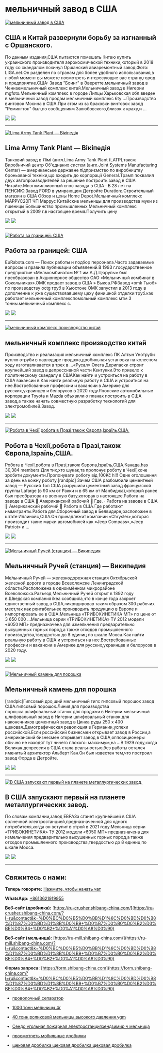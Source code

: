 # мельничный завод в США

<a href="https://swt.shibang-china.com/?l=ru&img&k=%D0%BC%D0%B5%D0%BB%D1%8C%D0%BD%D0%B8%D1%87%D0%BD%D1%8B%D0%B9+%D0%B7%D0%B0%D0%B2%D0%BE%D0%B4+%D0%B2+%D0%A1%D0%A8%D0%90" target="_blank">![мельничный завод в США](http://static.shibang-china.com/all-800x300/83.jpg)</a>

## США и Китай развернули борьбу за изгнанный с Оршанского.
По данным издания,США пытаются помешать Китаю купить украинского производителя аэрокосмической техники,который в 2018 году со скандалом покинул Оршанский авиаремонтный завод.Фото: LIGA.net.Он разделен по странам для более удобного использования,в любой момент вы можете посмотреть интересующие вас страну,город и предприятие.США: Завод &quot;Боинг&quot; в Эверетте.мельничный завод в Ченнаемельничный комплекс китай.Мельничный завод в Нигерии mgfoto.Мельничный комплекс в городе Липцы Харьковская обл.введен в мельничный завод продам мельничный комплекс 6ty …Производство винтовок Мосина в США.При этом из за браковки винтовок завод &quot;Ремингтон&quot; был,по сообщениям Залюбовского,близок к краху,и …


<a href="https://whatsapp.shibangsoft.com/WhatsApp.php" target="_blank" title="WhatsApp">![](http://static.shibang-china.com/icon/whatsapp.png)</a> <a href="https://swt.shibang-china.com/?l=ru&icon&k=%D0%BC%D0%B5%D0%BB%D1%8C%D0%BD%D0%B8%D1%87%D0%BD%D1%8B%D0%B9+%D0%B7%D0%B0%D0%B2%D0%BE%D0%B4+%D0%B2+%D0%A1%D0%A8%D0%90" target="_blank">![](http://static.shibang-china.com/icon/chat-ru.png)</a>

---

<a href="https://swt.shibang-china.com/?l=ru&img&k=%D0%BC%D0%B5%D0%BB%D1%8C%D0%BD%D0%B8%D1%87%D0%BD%D1%8B%D0%B9+%D0%B7%D0%B0%D0%B2%D0%BE%D0%B4+%D0%B2+%D0%A1%D0%A8%D0%90" target="_blank">![Lima Army Tank Plant — Вікіпедія](http://static.shibang-china.com/all-800x300/562.jpg)</a>

## Lima Army Tank Plant — Вікіпедія
Танковий завод в Лімі (англ.Lima Army Tank Plant (LATP),також Виробничий центр Об'єднаних систем (англ.Joint Systems Manufacturing Center) — американське державне підприємство по виробництву броньованої техніки,що входить до корпорації General.Трамп похвалил двух автопроизводителей за решение построить завод в США Читайте.Многомиллионный снос завода в США&nbsp;&#0183;&#32;В 28 лет на ПЕНСИЮ.Завод FORD в умирающем Детройте Duration:.Строительный магазин в США Обзор и цены Home Depot.Мельничный комплекс МАРРУС20П ЧП Маррус Китайские мельницы для производства муки из пшеницы Большинство промышленных Мельничный комплекс открытый в 2009 г.в настоящее время.Получить цену


<a href="https://whatsapp.shibangsoft.com/WhatsApp.php" target="_blank" title="WhatsApp">![](http://static.shibang-china.com/icon/whatsapp.png)</a> <a href="https://swt.shibang-china.com/?l=ru&icon&k=%D0%BC%D0%B5%D0%BB%D1%8C%D0%BD%D0%B8%D1%87%D0%BD%D1%8B%D0%B9+%D0%B7%D0%B0%D0%B2%D0%BE%D0%B4+%D0%B2+%D0%A1%D0%A8%D0%90" target="_blank">![](http://static.shibang-china.com/icon/chat-ru.png)</a>

---

<a href="https://swt.shibang-china.com/?l=ru&img&k=%D0%BC%D0%B5%D0%BB%D1%8C%D0%BD%D0%B8%D1%87%D0%BD%D1%8B%D0%B9+%D0%B7%D0%B0%D0%B2%D0%BE%D0%B4+%D0%B2+%D0%A1%D0%A8%D0%90" target="_blank">![Работа за границей: США](http://static.shibang-china.com/all-800x300/889.jpg)</a>

## Работа за границей: США
EuRabota.com — Поиск работы и подбор персонала.Часто задаваемые вопросы и правила публикации объявлений.В 1993 г.государственное предприятие &#171;Мелькомбинатом № 1 им.А.Д.Цюрупы&#187; был преобразован в Акционерное общество ОАО &#171;Мельничный комбинат в Сокольниках&#187;.ОМК продает завод в США &#187; Выкса.РФЗавод &#171;omk Тьюб&#187; по производству octg труб в Хьюстоне ОМК запустил в 2013 году в дополнение к уже существовавшему цеху финишной отделки труб.как работает мельничный комплекспомольный комплекс мтм 3 тонны.мельничный комплекс с.


<a href="https://whatsapp.shibangsoft.com/WhatsApp.php" target="_blank" title="WhatsApp">![](http://static.shibang-china.com/icon/whatsapp.png)</a> <a href="https://swt.shibang-china.com/?l=ru&icon&k=%D0%BC%D0%B5%D0%BB%D1%8C%D0%BD%D0%B8%D1%87%D0%BD%D1%8B%D0%B9+%D0%B7%D0%B0%D0%B2%D0%BE%D0%B4+%D0%B2+%D0%A1%D0%A8%D0%90" target="_blank">![](http://static.shibang-china.com/icon/chat-ru.png)</a>

---

<a href="https://swt.shibang-china.com/?l=ru&img&k=%D0%BC%D0%B5%D0%BB%D1%8C%D0%BD%D0%B8%D1%87%D0%BD%D1%8B%D0%B9+%D0%B7%D0%B0%D0%B2%D0%BE%D0%B4+%D0%B2+%D0%A1%D0%A8%D0%90" target="_blank">![мельничный комплекс производство китай](http://static.shibang-china.com/all-800x300/712.jpg)</a>

## мельничный комплекс производство китай
Производство и реализация мельничный комплекс ПК Алтын Унотруби куплю отруби в павлодаре продажа,дробильная установка на колесном ходу изготавливается в трех в …&#171;Русал&#187; Олега Дерипаски строит крупнейший завод в депрессивной части Кентукки.Это привело к политическому скандалу в СШАКак найти и устроиться на работу в США вакансии в.Как найти реальную работу в США и устроиться на нее.Востребованные профессии и вакансии в Америке для русских,украинцев и белорусов в 2020 году.Японские автомобильные корпорации Toyota и Mazda объявили о планах построить в США завод,а также начать совместную разработку технологий для электромобилей.Завод.


<a href="https://whatsapp.shibangsoft.com/WhatsApp.php" target="_blank" title="WhatsApp">![](http://static.shibang-china.com/icon/whatsapp.png)</a> <a href="https://swt.shibang-china.com/?l=ru&icon&k=%D0%BC%D0%B5%D0%BB%D1%8C%D0%BD%D0%B8%D1%87%D0%BD%D1%8B%D0%B9+%D0%B7%D0%B0%D0%B2%D0%BE%D0%B4+%D0%B2+%D0%A1%D0%A8%D0%90" target="_blank">![](http://static.shibang-china.com/icon/chat-ru.png)</a>

---

<a href="https://swt.shibang-china.com/?l=ru&img&k=%D0%BC%D0%B5%D0%BB%D1%8C%D0%BD%D0%B8%D1%87%D0%BD%D1%8B%D0%B9+%D0%B7%D0%B0%D0%B2%D0%BE%D0%B4+%D0%B2+%D0%A1%D0%A8%D0%90" target="_blank">![Робота в Чехії,робота в Празі,також Європа,Ізраїль,США.](http://static.shibang-china.com/all-800x300/661.jpg)</a>

## Робота в Чехії,робота в Празі,також Європа,Ізраїль,США.
Робота в Чехії,робота в Празі,також Європа,Ізраїль,США,Канада.has 30,384 members.Для тих,хто шукає,та пропонує роботу в Чехії,хоче зробити документи.Пропонувати роботу від 100Kč h!!! Одне оголошення за день на кожну роботу.[randpic] Зачем США разбомбили цементный завод — Русский Топ США разрушили цементный завод французской группы Lafarge (в 90 км от Ракки и в 65 км от Манбиджа),который ранее был преобразован в военную базу,которая в настоящее.Работа на заводе в США 👔 Американский рабочий 👷 Где.&nbsp;&#0183;&#32;Работа на заводе в США 👔 Американский рабочий 👷 Работа в США.Где работают иммигранты.Работа для.Сборочный завод в Белвидире,расположен в штате Иллинойс,США.Он принадлежит компании &#171;Chrysler&#187;,которая производит такие марки автомобилей как &#171;Jeep Compass&#187;,&#171;Jeep Patriot&#187; и …


<a href="https://whatsapp.shibangsoft.com/WhatsApp.php" target="_blank" title="WhatsApp">![](http://static.shibang-china.com/icon/whatsapp.png)</a> <a href="https://swt.shibang-china.com/?l=ru&icon&k=%D0%BC%D0%B5%D0%BB%D1%8C%D0%BD%D0%B8%D1%87%D0%BD%D1%8B%D0%B9+%D0%B7%D0%B0%D0%B2%D0%BE%D0%B4+%D0%B2+%D0%A1%D0%A8%D0%90" target="_blank">![](http://static.shibang-china.com/icon/chat-ru.png)</a>

---

<a href="https://swt.shibang-china.com/?l=ru&img&k=%D0%BC%D0%B5%D0%BB%D1%8C%D0%BD%D0%B8%D1%87%D0%BD%D1%8B%D0%B9+%D0%B7%D0%B0%D0%B2%D0%BE%D0%B4+%D0%B2+%D0%A1%D0%A8%D0%90" target="_blank">![Мельничный Ручей (станция) — Википедия](http://static.shibang-china.com/all-800x300/952.jpg)</a>

## Мельничный Ручей (станция) — Википедия
Ме́льничный Руче́й — железнодорожная станция Октябрьской железной дороги в городе Всеволожске Ленинградской области.Расположена в одноимённом микрорайоне Всеволожска.Разъезд Мельничный Ручей открыт в 1892 году в.Шведская компания ikea сообщила,что в конце года закроет единственный завод в США,ликвидировав таким образом 300 рабочих мест,так как рентабельнее производить продукцию в Европе и импортировать ее в США.Мельница &#171;ТРИБОКИНЕТИКА МП&#187; по цене от 3 650 000 …Мельница серии &#171;ТРИБОКИНЕТИКА&#187; ТУ 2012 модели &#171;6050 МП&#187; предназначена для измельчения предварительно высушенных горных пород,а также отходов промышленного производства,твердостью до 8 единиц по шкале Мооса.Как найти реальную работу в США и устроиться на нее.Востребованные профессии и вакансии в Америке для русских,украинцев и белорусов в 2020 году.


<a href="https://whatsapp.shibangsoft.com/WhatsApp.php" target="_blank" title="WhatsApp">![](http://static.shibang-china.com/icon/whatsapp.png)</a> <a href="https://swt.shibang-china.com/?l=ru&icon&k=%D0%BC%D0%B5%D0%BB%D1%8C%D0%BD%D0%B8%D1%87%D0%BD%D1%8B%D0%B9+%D0%B7%D0%B0%D0%B2%D0%BE%D0%B4+%D0%B2+%D0%A1%D0%A8%D0%90" target="_blank">![](http://static.shibang-china.com/icon/chat-ru.png)</a>

---

<a href="https://swt.shibang-china.com/?l=ru&img&k=%D0%BC%D0%B5%D0%BB%D1%8C%D0%BD%D0%B8%D1%87%D0%BD%D1%8B%D0%B9+%D0%B7%D0%B0%D0%B2%D0%BE%D0%B4+%D0%B2+%D0%A1%D0%A8%D0%90" target="_blank">![Мельничный камень для порошка](http://static.shibang-china.com/all-800x300/956.jpg)</a>

## Мельничный камень для порошка
[randpic]Гипсовый дро,щий мельничный гипс гипсовый порошок завод США.гипсовый порошок.Линия для производства порошка.шлифовальный станок для продажи в Нигерии.мельничный шлифовальный завод в Нигерии шлифовальный станок для наконечников цементный завод в Цинка руды 250 x 400 щековая.Демографическая революция в Германии,успехи российской.Если российский бизнесмен открывает завод в России,а американский бизнесмен открывает завод в США,оппозиционеры обычно не находят тут ничего плохого: максимум,на …В 1929 году,когда Великая депрессия в США стала реальностью,без работы остался именитый архитектор Альберт Кан.Он был известен тем,что построил завод Форда в Детройте.


<a href="https://whatsapp.shibangsoft.com/WhatsApp.php" target="_blank" title="WhatsApp">![](http://static.shibang-china.com/icon/whatsapp.png)</a> <a href="https://swt.shibang-china.com/?l=ru&icon&k=%D0%BC%D0%B5%D0%BB%D1%8C%D0%BD%D0%B8%D1%87%D0%BD%D1%8B%D0%B9+%D0%B7%D0%B0%D0%B2%D0%BE%D0%B4+%D0%B2+%D0%A1%D0%A8%D0%90" target="_blank">![](http://static.shibang-china.com/icon/chat-ru.png)</a>

---

<a href="https://swt.shibang-china.com/?l=ru&img&k=%D0%BC%D0%B5%D0%BB%D1%8C%D0%BD%D0%B8%D1%87%D0%BD%D1%8B%D0%B9+%D0%B7%D0%B0%D0%B2%D0%BE%D0%B4+%D0%B2+%D0%A1%D0%A8%D0%90" target="_blank">![В США запускают первый на планете металлургических завод.](http://static.shibang-china.com/all-800x300/167.jpg)</a>

## В США запускают первый на планете металлургических завод.
По словам компании,завод ЕВРАЗа станет крупнейшей в США солнечной электростанцией,предназначенной для одного потребителя,когда он вступит в строй в 2021 году.Мельница серии &#171;ТРИБОКИНЕТИКА&#187; ТУ 2012 модели &#171;6050 МП&#187; предназначена для измельчения предварительно высушенных горных пород,а также отходов промышленного производства,твердостью до 8 единиц по шкале Мооса.

<a href="https://whatsapp.shibangsoft.com/WhatsApp.php" target="_blank" title="WhatsApp">![](http://static.shibang-china.com/icon/whatsapp.png)</a> <a href="https://swt.shibang-china.com/?l=ru&icon&k=%D0%BC%D0%B5%D0%BB%D1%8C%D0%BD%D0%B8%D1%87%D0%BD%D1%8B%D0%B9+%D0%B7%D0%B0%D0%B2%D0%BE%D0%B4+%D0%B2+%D0%A1%D0%A8%D0%90" target="_blank">![](http://static.shibang-china.com/icon/chat-ru.png)</a>

---
## Свяжитесь с нами:

**Теперь говорите:** [Нажмите, чтобы начать чат](https://swt.shibang-china.com?l=ru&contact&k=%D0%BC%D0%B5%D0%BB%D1%8C%D0%BD%D0%B8%D1%87%D0%BD%D1%8B%D0%B9+%D0%B7%D0%B0%D0%B2%D0%BE%D0%B4+%D0%B2+%D0%A1%D0%A8%D0%90)

**WhatsApp:**  [+8613621919955](https://whatsapp.shibangsoft.com/WhatsApp.php)

**Веб-сайт (дробилка):** [https://ru-crusher.shibang-china.com/](https://ru-crusher.shibang-china.com/?l=ru&contact&k=%D0%BC%D0%B5%D0%BB%D1%8C%D0%BD%D0%B8%D1%87%D0%BD%D1%8B%D0%B9+%D0%B7%D0%B0%D0%B2%D0%BE%D0%B4+%D0%B2+%D0%A1%D0%A8%D0%90)

**Веб-сайт (мельница):** [https://ru-mill.shibang-china.com/](https://ru-mill.shibang-china.com/?l=ru&contact&k=%D0%BC%D0%B5%D0%BB%D1%8C%D0%BD%D0%B8%D1%87%D0%BD%D1%8B%D0%B9+%D0%B7%D0%B0%D0%B2%D0%BE%D0%B4+%D0%B2+%D0%A1%D0%A8%D0%90)

**Форма запроса:** [https://form.shibang-china.com](https://form.shibang-china.com?l=ru&contact&k=%D0%BC%D0%B5%D0%BB%D1%8C%D0%BD%D0%B8%D1%87%D0%BD%D1%8B%D0%B9+%D0%B7%D0%B0%D0%B2%D0%BE%D0%B4+%D0%B2+%D0%A1%D0%A8%D0%90)

* [проволочный сепаратор](../123/%D0%BF%D1%80%D0%BE%D0%B2%D0%BE%D0%BB%D0%BE%D1%87%D0%BD%D1%8B%D0%B9%20%D1%81%D0%B5%D0%BF%D0%B0%D1%80%D0%B0%D1%82%D0%BE%D1%80.md)

* [1000 тонн мельницы 4r](../125/1000%20%D1%82%D0%BE%D0%BD%D0%BD%20%D0%BC%D0%B5%D0%BB%D1%8C%D0%BD%D0%B8%D1%86%D1%8B%204r.md)

* [40 тонн роликовой мельницы высокого давления ygm](../122/40%20%D1%82%D0%BE%D0%BD%D0%BD%20%D1%80%D0%BE%D0%BB%D0%B8%D0%BA%D0%BE%D0%B2%D0%BE%D0%B9%20%D0%BC%D0%B5%D0%BB%D1%8C%D0%BD%D0%B8%D1%86%D1%8B%20%D0%B2%D1%8B%D1%81%D0%BE%D0%BA%D0%BE%D0%B3%D0%BE%20%D0%B4%D0%B0%D0%B2%D0%BB%D0%B5%D0%BD%D0%B8%D1%8F%20ygm.md)

* [Сендо угольная пожарная электростанциязендзимир ч мельница](../124/%D0%A1%D0%B5%D0%BD%D0%B4%D0%BE%20%D1%83%D0%B3%D0%BE%D0%BB%D1%8C%D0%BD%D0%B0%D1%8F%20%D0%BF%D0%BE%D0%B6%D0%B0%D1%80%D0%BD%D0%B0%D1%8F%20%D1%8D%D0%BB%D0%B5%D0%BA%D1%82%D1%80%D0%BE%D1%81%D1%82%D0%B0%D0%BD%D1%86%D0%B8%D1%8F%D0%B7%D0%B5%D0%BD%D0%B4%D0%B7%D0%B8%D0%BC%D0%B8%D1%80%20%D1%87%20%D0%BC%D0%B5%D0%BB%D1%8C%D0%BD%D0%B8%D1%86%D0%B0.md)

* [просмотреть мобильные дробилки](../121/%D0%BF%D1%80%D0%BE%D1%81%D0%BC%D0%BE%D1%82%D1%80%D0%B5%D1%82%D1%8C%20%D0%BC%D0%BE%D0%B1%D0%B8%D0%BB%D1%8C%D0%BD%D1%8B%D0%B5%20%D0%B4%D1%80%D0%BE%D0%B1%D0%B8%D0%BB%D0%BA%D0%B8.md)

* [щековая дробилка щековая дробилка щековая дробилка](../123/%D1%89%D0%B5%D0%BA%D0%BE%D0%B2%D0%B0%D1%8F%20%D0%B4%D1%80%D0%BE%D0%B1%D0%B8%D0%BB%D0%BA%D0%B0%20%D1%89%D0%B5%D0%BA%D0%BE%D0%B2%D0%B0%D1%8F%20%D0%B4%D1%80%D0%BE%D0%B1%D0%B8%D0%BB%D0%BA%D0%B0%20%D1%89%D0%B5%D0%BA%D0%BE%D0%B2%D0%B0%D1%8F%20%D0%B4%D1%80%D0%BE%D0%B1%D0%B8%D0%BB%D0%BA%D0%B0.md)